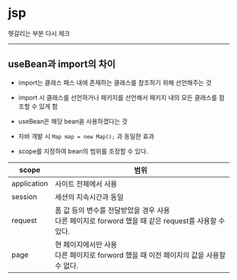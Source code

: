 # jsp

헷갈리는 부분 다시 체크

----

## useBean과 import의 차이

- import는 클래스 패스 내에 존재하는 클래스를 참조하기 위해 선언해주는 것
- import 시 클래스를 선언하거나 패키지를 선언해서 패키지 내의 모든 클래스를 참조할 수 있게 함



- useBean은 해당 bean을 사용하겠다는 것
- 자바 개발 시 `Map map = new Map();` 과 동일한 효과
- scope를 지정하여 bean의 범위를 조정할 수 있다.

| scope       | 범위                                                         |
| ----------- | ------------------------------------------------------------ |
| application | 사이트 전체에서 사용                                         |
| session     | 세션의 지속시간과 동일                                       |
| request     | 폼 값 등의 변수를 전달받았을 경우 사용<br />다른 페이지로 forword 했을 때 같은 request를 사용할 수 있다. |
| page        | 현 페이지에서만 사용<br />다른 페이지로 forword 했을 때 이전 페이지의 값을 사용할 수 없다. |



